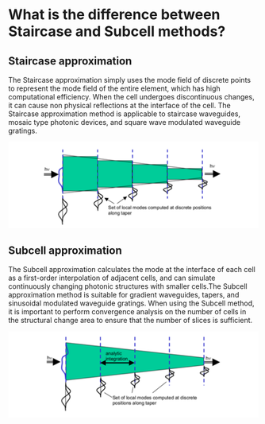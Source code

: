 # What is the difference between Staircase and Subcell methods?

## Staircase approximation

The Staircase approximation simply uses the mode field of discrete points to represent the mode field of the entire element, which has high computational efficiency. When the cell undergoes discontinuous changes, it can cause non physical reflections at the interface of the cell. The Staircase approximation method is applicable to staircase waveguides, mosaic type photonic devices, and square wave modulated waveguide gratings.

![](staircase.png)

## Subcell approximation

The Subcell approximation calculates the mode at the interface of each cell as a first-order interpolation of adjacent cells, and can simulate continuously changing photonic structures with smaller cells.The Subcell approximation method is suitable for gradient waveguides, tapers, and sinusoidal modulated waveguide gratings. When using the Subcell method, it is important to perform convergence analysis on the number of cells in the structural change area to ensure that the number of slices is sufficient.

![](subcell.png)